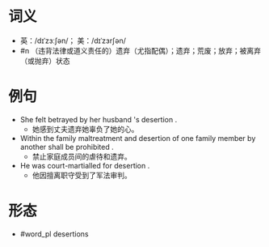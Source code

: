# 词义
- 英：/dɪˈzɜːʃən/； 美：/dɪˈzɜrʃən/
- #n （违背法律或道义责任的）遗弃（尤指配偶）；遗弃；荒废；放弃；被离弃（或抛弃）状态
# 例句
- She felt betrayed by her husband 's desertion .
	- 她感到丈夫遗弃她辜负了她的心。
- Within the family maltreatment and desertion of one family member by another shall be prohibited .
	- 禁止家庭成员间的虐待和遗弃。
- He was court-martialled for desertion .
	- 他因擅离职守受到了军法审判。
# 形态
- #word_pl desertions
